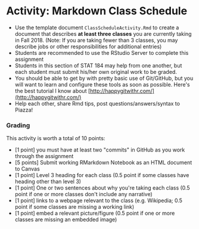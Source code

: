 # Activity: Markdown Class Schedule

- Use the template document `ClassScheduleActivity.Rmd` to create a document that describes **at least three classes** you are currently taking in Fall 2018.  (Note: If you are taking fewer than 3 classes, you may describe jobs or other responsibilities for additional entries)
- Students are recommended to use the RStudio Server to complete this assignment
- Students in this section of STAT 184 may help from one another, but each student must submit his/her own original work to be graded.
- You should be able to get by with pretty basic use of Git/GitHub, but you will want to learn and configure these tools as soon as possible.  Here's the best tutorial I know about [http://happygitwithr.com/](http://happygitwithr.com/)
- Help each other, share Rmd tips, post questions/answers/syntax to Piazza!

### Grading

This activity is worth a total of 10 points:

- [1 point] you must have at least two "commits" in GitHub as you work through the assignment
- [5 points] Submit working RMarkdown Notebook as an HTML document to Canvas
- [1 point] Level 3 heading for each class (0.5 point if some classes have heading other than level 3)
- [1 point] One or two sentences about why you're taking each class (0.5 point if one or more classes don't include any narrative)
- [1 point] links to a webpage relevant to the class (e.g. Wikipedia; 0.5 point if some classes are missing a working link)   
- [1 point] embed a relevant picture/figure (0.5 point if one or more classes are missing an embedded image)  


